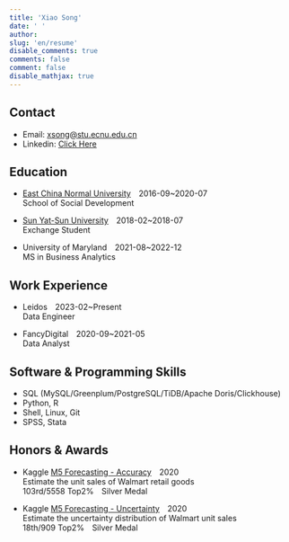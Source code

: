 ```yaml
---
title: 'Xiao Song'
date: ' '
author: 
slug: 'en/resume'
disable_comments: true
comments: false
comment: false
disable_mathjax: true
---
```


## Contact

+ Email: <xsong@stu.ecnu.edu.cn>
+ Linkedin: [Click Here](https://www.linkedin.com/in/seannysong/)

## Education

+ [East China Normal University](http://english.ecnu.edu.cn/)&emsp;2016-09~2020-07    
School of Social Development

+ [Sun Yat-Sun University](http://www.sysu.edu.cn/2012/en/about/about01/index.htm)&emsp;2018-02~2018-07  
Exchange Student

+ University of Maryland&emsp;2021-08~2022-12  
MS in Business Analytics

## Work Experience

+ Leidos&emsp;2023-02~Present  
Data Engineer

+ FancyDigital&emsp;2020-09~2021-05  
Data Analyst

## Software & Programming Skills

+ SQL (MySQL/Greenplum/PostgreSQL/TiDB/Apache Doris/Clickhouse)
+ Python, R
+ Shell, Linux, Git
+ SPSS, Stata

## Honors & Awards

+ Kaggle  [M5 Forecasting - Accuracy](https://www.kaggle.com/c/m5-forecasting-accuracy)&emsp;2020  
Estimate the unit sales of Walmart retail goods   
103rd/5558 Top2%&emsp;Silver Medal

+ Kaggle [M5 Forecasting - Uncertainty](https://www.kaggle.com/c/m5-forecasting-uncertainty)&emsp;2020  
Estimate the uncertainty distribution of Walmart unit sales  
18th/909 Top2%&emsp;Silver Medal


<!--
+ Wechat Official Account：[ApocalypseNow](https://mp.weixin.qq.com/s/yyJ3l7RTImYTKDrIynwmPA)
 
### RELEVANT COURSES
+ Data Analysis Using R
+ Algorithm and program design (Python)
+ Regression Analysis and Stata Application
+ SPSS Application
+ Categorical Data Analysis
+ Social Simulation and [NetLogo](http://ccl.northwestern.edu/netlogo/) Application
 
+ Zhongnan University of Economics and Law&emsp;Data Consultant&emsp;2020-02~2020-04 
   Remote internship. Use Xgboost, CatBoost, LightGBM and other algorithms to classify (multiclass) legal text data. The word frequency method is used to construct the feature matrix. I Used reverse-translation method to augment training data, and the cross-validation training model (sklearn) is used to obtain the cross-validation accuracy of 0.75. I write a program to make predictions on new data, so that the prediction results can be applied to any new data set.

+ [iResearch](http://www.iresearchchina.com/)&emsp;Data Analyst Intern&emsp;2019-07~2019-10
  + Using R and SPSS to analysis profile of cars' users. Through PCA and Cluster analysis, I catogorized survey data and found cars users' attitude difference.
  + Using MySQL database to help analyze users' data. 
  + Using Hive SQL to help access Hadoop database and clean data.
   
&nbsp; 


&emsp;(Overall GPA：3.64 /4 | Top 10%)

### TRAINING EXPERIENCE

+ [Gouxionghui](http://www.xiong99.com.cn/about.php)&emsp;2019-05  
Online Internship&emsp;[Credit Card Approval Analysis](https://mp.weixin.qq.com/s/bbxWicZfk5ZMl27LbI0E1Q)   
Using Python's `pandas`, `numpy`, and `scikit-learn` libraries for data wrangling and modeling. A credit card application model was built using machine learning models like Random Forest. The model is trained by the Cross-Validation method to predict the probability that a credit card applicant will default on the bill. The result is a complete data analysis [report](https://xsong.ltd/archives/pandas/scorecard_en).

+ Peking University&emsp;2018-08  
Summer Workshop  
[General Designs and Sensitivity Analysis for Causal Inference](http://www.oir.pku.edu.cn/umich/jxsz1/nsqkczsjz2018.htm)&emsp;(Grade：94/100)

+ Nanjing University&emsp;2018-01  
[Big Data, Cloud Computing and New Methods of Humanities and Social Sciences](https://mp.weixin.qq.com/s/eZ_gNl9qLWtD6BSZkVF8NA) [Winter Workshop](https://mp.weixin.qq.com/s/eZ_gNl9qLWtD6BSZkVF8NA)

+ Shanghai University&emsp;2017-07  
[6th Training Workshop on Applied Social Science Research Methods](http://caser.ust.hk/?act=course_main&id=16)  
Course: Regression Analysis and Stata Application,  Categorical Data Analysis


### WORKS & PROJECTS

+ Spam Message Dectection R Shiny App&emsp;  
2019-12~2020-03   
This program uses 5567 pieces of English short message data as a training set and trains algorithms such as Logistic Regression, Naive Bayes, Decision Tree, Random Forest, and Support Vector Machine. The trained model is written as a Shiny App based on the R language. The user can enter a text message and select a classifier to get the classification result of the text. Considering the user's language habits, a Chinese-English bilingual interface switching function is specially set up.   
[url](https://xiaosong.shinyapps.io/spam_text/)&emsp;[github](https://github.com/songxxiao/txtnb)

### ACADEMIC RESEARCH

+ Machine Learning in Social Sciences: Based on China Education Panel Survey&emsp;2020   
Bachelor Degree Thesis ([PDF](/mlinss.pdf))  

+ Welfare Effect and Social Inequality of Land Transfer: Empirical Analysis Based on CFPS&emsp;2018-2019    
National Innovation Training Program for College Students,  Independent author  
The data of [China Family Panel Survey (CFPS)](http://www.isss.pku.edu.cn/cfps/) were used for data cleaning and econometric analysis through Stata and R. Using Unconditional Quantile Regression and Fixed Effect Model estimate the welfare effect of land transfer behavior and its impact on social inequality. Using R's `ggplot2` software package to visualize geographic information. Output chart and finally form about 12,000 words of research papers. ([PDF](http://www.baige.me/v?i=Rwy))

### HONORS AND AWARDS 

+ 2020&emsp;Kaggle  [**M5 Forecasting - Accuracy**](https://www.kaggle.com/c/m5-forecasting-accuracy)  
Estimate the unit sales of Walmart retail goods   
103rd/5558 Top2%&emsp;Silver Medal

+ 2020&emsp;Kaggle [**M5 Forecasting - Uncertainty**](https://www.kaggle.com/c/m5-forecasting-uncertainty)  
Estimate the uncertainty distribution of Walmart unit sales  
18th/909 Top2%&emsp;Silver Medal


+ 2019&emsp;Third Class Academic Honors (East China Normal University)  
+ 2019&emsp;**Daxia Cup** Student Academic Works Competition in ECNU &emsp;Third Award 

+ 2019&emsp;[The 2nd National University Data Driven Innovation Research Competition](http://opendata.pku.edu.cn/competition-2019.xhtml;jsessionid=200f6d0adbfa75292afed361235f)&emsp;Excellence award
+ 2018&emsp;[12th Social Science Forum for Undergraduates](http://www.shupl.edu.cn/2018/1125/c1168a51557/page.htm)&emsp;Highest Award

+ 2018&emsp;**Daxia Cup** Student Academic Works Competition in ECNU &emsp;Second Award 

+ 2018&emsp;Second Class Academic Honors (East China Normal University)
+ 2017&emsp;Second Class Academic Honors (East China Normal University)
+ 2017&emsp;The 12th **Wisdom Cup** Philosophical Essay Competition in ECNU&emsp;First Award

### CONFERENCE PRESENTATIONS

+ 2020-5&emsp;Machine Learning in Social Sciences, Dissertation Defense of Bachelor Degree, East China Normal University

+ 2018-7&emsp;Chinese Sociological Association Annual Meeting [Large Academic Survey Reflection and Social Quality Research Forum](http://css.cssn.cn/xsdt/zwdt/201805/t20180531_4323061.shtml) Nanjing University    
Forum hosts：Wei Li

+ 2017-11&emsp;Chinese Sociological Association   
[Winter Meeting of Social Stratification and Mobility Committee](http://sociology.nju.edu.cn/so_en/e9/79/c18475a321913/page.htm)  
[Xi’an Jiaotong University](http://en.xjtu.edu.cn/)    
Forum hosts：[Yu Xiao Wu](https://sociology.nju.edu.cn/99/2b/c17737a301355/page.htm)、[Yu Li](http://www.ssdpp.fudan.edu.cn/portal/f02f3f0f152247628e5e173df9bcecfd/orotsd.html)
-->


<!---
+ [Anlaiye](http://www.anlaiye.com.cn/index.html) · [Xiyou Breakfast](https://www.sohu.com/a/166510488_259362)&emsp;Campus Manager&emsp;2017-09~2018-01  
Responsible for coordinating the business of breakfast campus manager in East China Normal University, including coordinating distribution, post-sale, business contacts, and recruitment of distributors. 
Achieve the target of 1000 orders per month on average. About 10 part-time breakfast distributors were recruited in East China Normal University.


### STANDARDIZED TEST

+ **[GRE](https://www.ets.org/gre)**&emsp;

<center>  
 <table style="border-collapse:collapse;border-spacing:0;table-layout: fixed; width: 219px" class="tg"><colgroup><col style="width: 73px"><col style="width: 73px"><col style="width: 73px"></colgroup><tr><th style="font-family:Georgia, serif !important;;font-size:14px;font-weight:normal;padding:10px 5px;border-style:solid;border-width:1px;overflow:hidden;word-break:normal;border-color:inherit;text-align:center;vertical-align:middle">Verbal</th><th style="font-family:Georgia, serif !important;;font-size:14px;font-weight:normal;padding:10px 5px;border-style:solid;border-width:1px;overflow:hidden;word-break:normal;border-color:inherit;text-align:center;vertical-align:middle">Quantity</th><th style="font-family:Georgia, serif !important;;font-size:14px;font-weight:normal;padding:10px 5px;border-style:solid;border-width:1px;overflow:hidden;word-break:normal;border-color:inherit;text-align:center;vertical-align:middle">Writing</th></tr><tr><td style="font-family:Georgia, serif !important;;font-size:14px;padding:10px 5px;border-style:solid;border-width:1px;overflow:hidden;word-break:normal;border-color:inherit;text-align:center;vertical-align:middle">154</td><td style="font-family:Georgia, serif !important;;font-size:14px;padding:10px 5px;border-style:solid;border-width:1px;overflow:hidden;word-break:normal;border-color:inherit;text-align:center;vertical-align:middle">167</td><td style="font-family:Georgia, serif !important;;font-size:14px;padding:10px 5px;border-style:solid;border-width:1px;overflow:hidden;word-break:normal;border-color:inherit;text-align:center;vertical-align:middle">3.5</td></tr></table>
</center>

+ **[TOEFL](https://www.ets.org/toefl)**[^toefl]&emsp;103  


<center>  
<table style="border-collapse:collapse;border-spacing:0;table-layout: fixed; width: 292px" class="tg"><colgroup><col style="width: 73px"><col style="width: 73px"><col style="width: 73px"><col style="width: 73px"></colgroup><tr><th style="font-family:Georgia, serif !important;;font-size:14px;font-weight:normal;padding:10px 5px;border-style:solid;border-width:1px;overflow:hidden;word-break:normal;border-color:black;text-align:center;vertical-align:middle">Reading</th><th style="font-family:Georgia, serif !important;;font-size:14px;font-weight:normal;padding:10px 5px;border-style:solid;border-width:1px;overflow:hidden;word-break:normal;border-color:black;text-align:center;vertical-align:middle">Listening</th><th style="font-family:Georgia, serif !important;;font-size:14px;font-weight:normal;padding:10px 5px;border-style:solid;border-width:1px;overflow:hidden;word-break:normal;border-color:black;text-align:center;vertical-align:middle">Speaking</th><th style="font-family:Georgia, serif !important;;font-size:14px;font-weight:normal;padding:10px 5px;border-style:solid;border-width:1px;overflow:hidden;word-break:normal;border-color:black;text-align:center;vertical-align:top">Writing</th></tr><tr><td style="font-family:Georgia, serif !important;;font-size:14px;padding:10px 5px;border-style:solid;border-width:1px;overflow:hidden;word-break:normal;border-color:black;text-align:center;vertical-align:middle">29</td><td style="font-family:Georgia, serif !important;;font-size:14px;padding:10px 5px;border-style:solid;border-width:1px;overflow:hidden;word-break:normal;border-color:black;text-align:center;vertical-align:middle">27</td><td style="font-family:Georgia, serif !important;;font-size:14px;padding:10px 5px;border-style:solid;border-width:1px;overflow:hidden;word-break:normal;border-color:black;text-align:center;vertical-align:middle">21</td><td style="font-family:Georgia, serif !important;;font-size:14px;padding:10px 5px;border-style:solid;border-width:1px;overflow:hidden;word-break:normal;border-color:black;text-align:center;vertical-align:top">26</td></tr></table>   

</center>

+ **[CET-6](http://cet.neea.edu.cn/)**[^cet]&emsp;549
+ **[CET-4](http://cet.neea.edu.cn/)**&emsp;614


[^cet]: [College English Test](http://www.cet.edu.cn/)

### OTHER EXPERIENCE

+ 2018-2019 East China Normal University   
Regression Analysis and Stata Application&emsp;([Shisong Qing](https://faculty.ecnu.edu.cn/s/2136/main.jspy))  
Teaching Assistant
--->
